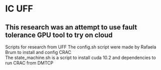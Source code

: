 # IC UFF
## This research was an attempt to use fault tolerance GPU tool to try on cloud 
Scripts for research from UFF
The config.sh script were made by Rafaela Brum to install and config CRAC  
The state_machine.sh is a script to install cuda 10.2 and dependencies to run CRAC from DMTCP
